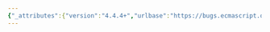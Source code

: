 ```yaml
---
{"_attributes":{"version":"4.4.4+","urlbase":"https://bugs.ecmascript.org/","maintainer":"dherman@mozilla.com"},"bug":{"bug_id":1328,"creation_ts":"2013-03-15 22:05:00 -0700","short_desc":"15.9.5.45: bold \"Date object\"","delta_ts":"2013-05-14 18:13:36 -0700","product":"Draft for 6th Edition","component":"editorial issue","version":"Rev 14: March 8, 2013 Draft","rep_platform":"All","op_sys":"All","bug_status":"RESOLVED","resolution":"FIXED","priority":"Normal","bug_severity":"minor","everconfirmed":true,"reporter":{"uid":"jmdyck","name":"Michael Dyck"},"assigned_to":{"uid":"allen","name":"Allen Wirfs-Brock"},"long_desc":[{"commentid":3470,"comment_count":0,"who":{"uid":"jmdyck","name":"Michael Dyck"},"bug_when":"2013-03-15 22:05:47 -0700","thetext":"In 15.9.5.45 \"Date.prototype.@@ToPrimitive ( hint )\",\nstep 1 says:\n    Let O be this Date object.\nwhere \"Date object\" is in a bold font.\n\nChange it to a normal-weight font."},{"commentid":3777,"comment_count":1,"who":{"uid":"allen","name":"Allen Wirfs-Brock"},"bug_when":"2013-05-12 14:52:56 -0700","thetext":"fixed in rev15 editor's draft"},{"commentid":3927,"comment_count":2,"who":{"uid":"allen","name":"Allen Wirfs-Brock"},"bug_when":"2013-05-14 18:13:36 -0700","thetext":"resolved in rev 15, May 14, 2013 draft"}]}}
---
```

